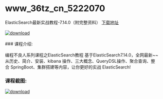 # www_36tz_cn_5222070
ElasticSearch最新实战教程-7.14.0（附完整资料）
[下载地址](http://www.36tz.cn/article/5222070 "下载地址")
<br/></br>[![download](http://36tz.cn/muke_img/2021_12_1-55-300x170.png "下载地址")](http://www.36tz.cn/article/5222070 "下载地址")
<br/></br>### 课程介绍:<br/></br>编程不良人系列课程之ElasticSearch教程
基于ElasticSearch7.14.0，全网最新~~
从历史、简介、安装、kibana 操作、三大概念、QueryDSL操作、聚合查询、整合 SpringBoot、集群搭建等内容，让你更好的实战 ElasticSearch!

### 课程截图:
[![download](http://36tz.cn/muke_img/2021_12_2-21.png "下载地址")](http://www.36tz.cn/article/5222070 "下载地址")
